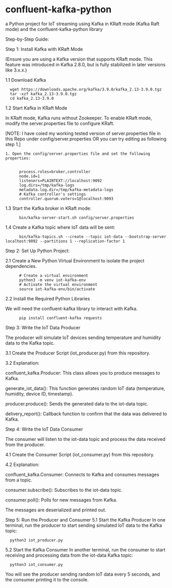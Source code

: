 # confluent-kafka-python
a Python project for IoT streaming using Kafka in KRaft mode (Kafka Raft mode) and the confluent-kafka-python library

Step-by-Step Guide:

Step 1: Install Kafka with KRaft Mode

  (Ensure you are using a Kafka version that supports KRaft mode. This feature was introduced in Kafka 2.8.0, but is fully stabilized in later versions like 3.x.x.)
  
  1.1 Download Kafka
  
      wget https://downloads.apache.org/kafka/3.9.0/kafka_2.13-3.9.0.tgz
      tar -xzf kafka_2.13-3.9.0.tgz
      cd kafka_2.13-3.9.0
  1.2 Start Kafka in KRaft Mode
  
  In KRaft mode, Kafka runs without Zookeeper. To enable KRaft mode, modify the server.properties file to configure KRaft.
    
  [NOTE: I have coied my working tested version of server.properties file in this Repo under config/server.properties OR you can try editing as following step 1.]
  
    1. Open the config/server.properties file and set the following properties:


          process.roles=broker,controller
          node.id=1
          listeners=PLAINTEXT://localhost:9092
          log.dirs=/tmp/kafka-logs
          metadata.log.dir=/tmp/kafka-metadata-logs
          # Kafka controller's settings
          controller.quorum.voters=1@localhost:9093
  1.3  Start the Kafka broker in KRaft mode:
  
          bin/kafka-server-start.sh config/server.properties 
  
  1.4  Create a Kafka topic where IoT data will be sent:
  
          bin/kafka-topics.sh --create --topic iot-data --bootstrap-server localhost:9092 --partitions 1 --replication-factor 1

Step 2: Set Up Python Project:

  2.1 Create a New Python Virtual Environment to isolate the project dependencies.
  
          # Create a virtual environment
          python3 -m venv iot-kafka-env
          # Activate the virtual environment
          source iot-kafka-env/bin/activate
  2.2 Install the Required Python Libraries
  
  We will need the confluent-kafka library to interact with Kafka.
      
          pip install confluent-kafka requests

Step 3: Write the IoT Data Producer

  The producer will simulate IoT devices sending temperature and humidity data to the Kafka topic.
  
  3.1 Create the Producer Script (iot_producer.py) from this repository.
  
  3.2 Explanation:
  
   confluent_kafka.Producer: This class allows you to produce messages to Kafka.
   
   generate_iot_data(): This function generates random IoT data (temperature, humidity, device ID, timestamp).
   
   producer.produce(): Sends the generated data to the iot-data topic.
   
   delivery_report(): Callback function to confirm that the data was delivered to Kafka.

Step 4: Write the IoT Data Consumer

  The consumer will listen to the iot-data topic and process the data received from the producer.
  
  4.1 Create the Consumer Script (iot_consumer.py) from this repository.
  
  4.2 Explanation:
  
  confluent_kafka.Consumer: Connects to Kafka and consumes messages from a topic.
  
  consumer.subscribe(): Subscribes to the iot-data topic.
  
  consumer.poll(): Polls for new messages from Kafka.
  
  The messages are deserialized and printed out.

Step 5: Run the Producer and Consumer
  5.1 Start the Kafka Producer
    In one terminal, run the producer to start sending simulated IoT data to the Kafka topic:
    
      python3 iot_producer.py
  5.2 Start the Kafka Consumer
    In another terminal, run the consumer to start receiving and processing data from the iot-data Kafka topic:
    
      python3 iot_consumer.py


You will see the producer sending random IoT data every 5 seconds, and the consumer printing it to the console.
    

